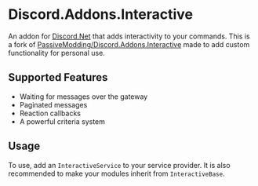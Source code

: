 # Discord.Addons.Interactive

An addon for [Discord.Net](https://github.com/RogueException/Discord.Net) that adds interactivity to your commands.
This is a fork of [PassiveModding/Discord.Addons.Interactive](https://github.com/PassiveModding/Discord.Addons.Interactive) made to add custom functionality for personal use.

## Supported Features

- Waiting for messages over the gateway
- Paginated messages
- Reaction callbacks
- A powerful criteria system

## Usage

To use, add an `InteractiveService` to your service provider. It is also recommended to make your modules inherit from `InteractiveBase`.
